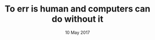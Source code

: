 ---
layout: post
date: 10 May 2017
title: "To err is human and computers can do without it"
venue: Sabanci Engineering and Natural Sciences Colloquium (Istanbul, Turkey)
---